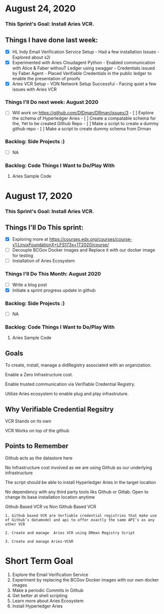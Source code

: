 

# August 24, 2020

### This Sprint's Goal: Install Aries VCR.

## Things I have done last week:
- [x] HL Indy Email Verification Service Setup
      - Had a few installation Issues
	  - Explored about s2i
- [x] Experimented with Aries Cloudagent Python
      - Enabled communication with Alice & Faber withouT Ledger using swagger
	  - Credentials issued by Faber Agent 
	  - Placed Verifiable Credentials in the public ledger to enable the presentation of proofs 
- [x] Aries VCR Setup
      - VON Network Setup Successful
	  - Facing quiet a few issues with Aries VCR  

### Things I'll Do next week: August 2020
- [ ] Will work on https://github.com/DIDman/DRman/issues/3
		- [ ]  Explore the schema of Hyperledger Aries
		- [ ]  Create a compatable schema for the, Yet to be created Github Repo 
		- [ ]  Make a script to create a dummy github repo
		- [ ]  Make a script to create dummy schema from Drman
		

### Backlog: Side Projects :)
- [ ] NA

### Backlog: Code Things I Want to Do/Play With
1. Aries Sample Code



# August 17, 2020

### This Sprint's Goal: Install Aries VCR.

## Things I'll Do This sprint:
- [x] Exploring more at https://courses.edx.org/courses/course-v1:LinuxFoundationX+LFS173x+1T2020/course/
- [ ] Decouple BCGov Docker images and Replace it with our docker image for testing
- [ ] Installation of Aries Ecosystem

### Things I'll Do This Month: August 2020
- [ ] Write a blog post 
- [x] Initiate a sprint progress update in github

### Backlog: Side Projects :)
- [ ] NA

### Backlog: Code Things I Want to Do/Play With
1. Aries Sample Code



## Goals 

 To create, install, manage a didRegistry associated with an organization. 
 
 Enable a Zero Infrastructure cost.
 
 Enable trusted communication via Verifiable Credential Registry.
 
 Utilize Aries ecosystem to enable plug and play infrastruture.

 
## Why Verifiable Credential Regsitry 

  VCR Stands on its own
  
  VCR Works on top of the github
  

## Points to Remember
   Github acts as the datastore here
   
   No Infrastructure cost involved as we are using Github as our underlying infrastructure
   
   The script should be able to install Hyperledger Aries in the target location
   
   No dependency with any third party tools liks Github or Gitlab. Open to change its base installation location anytime
   
   Github Based VCR vs Non Github Based VCR
  
  	1. Github based VCR are Verfiable credential registries that make use of Github’s datamodel and api to offer exactly the same API’s as any other VCR
  
  	2. Create and manage  Aries VCR using DRman Registry Script
  
  	3. Create and manage Aries-VCGR 
   
   

# Short Term Goal
1. Explore the Email Verification Service 
2. Experiment by replacing the BCGov Docker images with our own docker images
3. Make a periodic Commits in Github
4. Get better at shell scripting
5. Learn more about Aries Ecosystem
6. Install Hyperledger Aries

